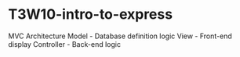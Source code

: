# T3W10-intro-to-express

MVC Architecture
Model - Database definition logic
View - Front-end display
Controller - Back-end logic